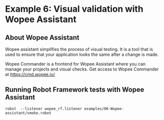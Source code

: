 # Example 6: Visual validation with Wopee Assistant

## About Wopee Assistant

Wopee assistant simplifies the process of visual testing. It is a tool that is used
to ensure that your application looks the same after a change is made.

Wopee Commander is a frontend for Wopee Assistant where you can manage your projects
and visual checks. Get access to Wopee Commander at https://cmd.wopee.io/

## Running Robot Framework tests with Wopee Assistant

```shell
robot  --listener wopee_rf.listener examples/06-Wopee-assistant/smoke.robot
```

